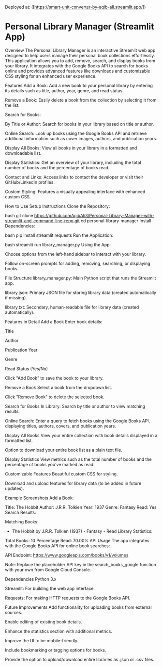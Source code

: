 Deployed at: ([https://smart-unit-converter-by-aqib-ali.streamlit.app/])

# Personal Library Manager (Streamlit App)
Overview
The Personal Library Manager is an interactive Streamlit web app designed to help users manage their personal book collections effortlessly. This application allows you to add, remove, search, and display books from your library. It integrates with the Google Books API to search for books online and provides advanced features like downloads and customizable CSS styling for an enhanced user experience.

Features
Add a Book: Add a new book to your personal library by entering its details such as title, author, year, genre, and read status.

Remove a Book: Easily delete a book from the collection by selecting it from the list.

Search for Books:

By Title or Author: Search for books in your library based on title or author.

Online Search: Look up books using the Google Books API and retrieve additional information such as cover images, authors, and publication years.

Display All Books: View all books in your library in a formatted and downloadable list.

Display Statistics: Get an overview of your library, including the total number of books and the percentage of books read.

Contact and Links: Access links to contact the developer or visit their GitHub/LinkedIn profiles.

Custom Styling: Features a visually appealing interface with enhanced custom CSS.

How to Use
Setup Instructions
Clone the Repository:

bash
git clone https://github.comAqibAli3/Personal-Library-Manager-with-streamlit-and-command-line-repo.git
cd personal-library-manager
Install Dependencies:

bash
pip install streamlit requests
Run the Application:

bash
streamlit run library_manager.py
Using the App:

Choose options from the left-hand sidebar to interact with your library.

Follow on-screen prompts for adding, removing, searching, or displaying books.

File Structure
library_manager.py: Main Python script that runs the Streamlit app.

library.json: Primary JSON file for storing library data (created automatically if missing).

library.txt: Secondary, human-readable file for library data (created automatically).

Features in Detail
Add a Book
Enter book details:

Title

Author

Publication Year

Genre

Read Status (Yes/No)

Click "Add Book" to save the book to your library.

Remove a Book
Select a book from the dropdown list.

Click "Remove Book" to delete the selected book.

Search for Books
In Library: Search by title or author to view matching results.

Online Search: Enter a query to fetch books using the Google Books API, displaying titles, authors, covers, and publication years.

Display All Books
View your entire collection with book details displayed in a formatted list.

Option to download your entire book list as a plain text file.

Display Statistics
View metrics such as the total number of books and the percentage of books you’ve marked as read.

Customizable Features
Beautiful custom CSS for styling.

Download and upload features for library data (to be added in future updates).

Example Screenshots
Add a Book:

Title: The Hobbit
Author: J.R.R. Tolkien
Year: 1937
Genre: Fantasy
Read: Yes
Search Results:

Matching Books:
- The Hobbit by J.R.R. Tolkien (1937) - Fantasy - Read
Library Statistics:

Total Books: 10
Percentage Read: 70.00%
API Usage
The app integrates with the Google Books API for online book searches:

API Endpoint: https://www.googleapis.com/books/v1/volumes

Note: Replace the placeholder API key in the search_books_google function with your own from Google Cloud Console.

Dependencies
Python 3.x

Streamlit: For building the web app interface.

Requests: For making HTTP requests to the Google Books API.

Future Improvements
Add functionality for uploading books from external sources.

Enable editing of existing book details.

Enhance the statistics section with additional metrics.

Improve the UI to be mobile-friendly.

Include bookmarking or tagging options for books.

Provide the option to upload/download entire libraries as .json or .csv files.
